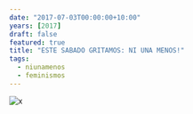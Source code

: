 ```yaml
---
date: "2017-07-03T00:00:00+10:00"
years: [2017]
draft: false
featured: true
title: "ESTE SABADO GRITAMOS: NI UNA MENOS!"
tags: 
  - niunamenos
  - feminismos
---
```


![x](/images/post/20170703.jpg/)
